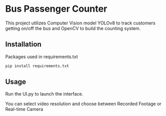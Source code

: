 # Bus Passenger Counter

This project utilizes Computer Vision model YOLOv8 to track customers getting on/off the bus and OpenCV to build the counting system. 

## Installation

Packages used in requirements.txt

```bash
pip install requirements.txt
```

## Usage

Run the UI.py to launch the interface. 

You can select video resolution and choose between Recorded Footage or Real-time Camera
